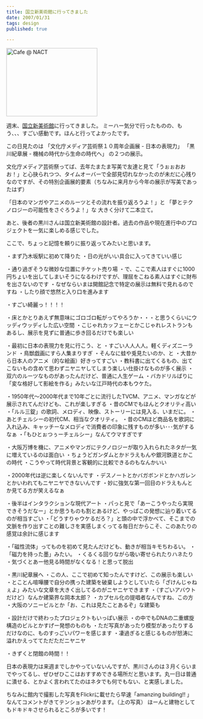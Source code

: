 ```yaml
---
title: 国立新美術館に行ってきました
date: 2007/01/31
tags: design
published: true

---
```


<a href="http://www.flickr.com/photos/katsuma/370974547/" title="Photo Sharing"><img src="http://farm1.static.flickr.com/178/370974547_23f3b8ca24_m.jpg" width="240" height="180" alt="Cafe @ NACT" /></a>

週末、<a href="http://www.nact.jp/">国立新美術館</a>に行ってきました。
ミーハー気分で行ったものの、もう、、、すごい感動です。ほんと行ってよかったです。

この日見たのは
「文化庁メディア芸術祭１０周年企画展 - 日本の表現力」
「黒川紀章展 - 機械の時代から生命の時代へ」
の２つの展示。

文化庁メディア芸術祭ってば、去年たまたま写美で友達と見て「うぉぉおおお！」と心抉られつつ、タイムオーバーで全部見切れなかったのが未だに心残りなのですが、その特別企画展的要素（ちなみに来月から今年の展示が写美であったはず）

「日本のマンガやアニメのルーツとその流れを振り返ろうよ！」と
「夢とテクノロジーの可能性をさぐろうよ！」な
大きく分けて二本立て。

あと、後者の黒川さんは国立新美術館の設計者。過去の作品や現在進行中のプロジェクトを一気に楽しめる感じでした。 

ここで、ちょっと記憶を頼りに振り返ってみたいと思います。 

・まず乃木坂駅に初めて降りた
・日の光がいい具合に入ってきていい感じ


・通り過ぎそうな微妙な位置にチケット売り場
・で、ここで素人はすぐに1000円ちょいを出してしまいそうになるわけですが、理屈をこねる素人はすぐに財布を出さないのです
・なぜならいまは開館記念で特定の展示は無料で見れるのですね
・したり顔で悠然と入り口を進みます


・すごい綺麗っ！！！！


・床とかとりあえず無意味にゴロゴロ転がってやろうか・・・と思うくらいにウッディウッディした広い空間
・こじゃれカッフェーとかこじゃれレストランもあるし、展示を見ずに普通に歩き回るだけでも楽しい


・最初に日本の表現力を見に行こう、と
・すごい人人人人。軽くディズニーランド
・鳥獣戯画にすら人集まりすぎ
・そんなに蛙や兎見たいのか、と
・大昔から日本人のアニメ（的な絵画）好きってすごい
・教科書に出てくるもの、出てこないもの含めて思わずニヤニヤしてしまう楽しい仕掛けなものが多く展示
・双六のルーツなものがあったんだけど、普通に人生ゲーム
・バカドリルばりに「変な格好して影絵を作る」みたいな江戸時代の本もウケた。


・1950年代～2000年代まで10年ごとに流行したTVCM、アニメ、マンガなどが展示されてんだけども、これが楽しすぎる
・昔のCMでもほんとクオリティ高い
・「ルル三錠」の歌詞、メロディ、映像、ストーリーには見入る、いまだに。
・あとチェルシーの初代CM、相当なクオリティ。
・昔のCMほど商品名を歌詞に入れ込み、キャッチーなメロディで消費者の印象に残すものが多い･･･気がするなぁ
・「もひとぉつぅーチェルシー」なんてウマすぎです


・大阪万博を機に、アニメやマンガにテクノロジーが取り入れられたネタが一気に増えているのは面白い
・ちょうどガンダムとかドラえもんや銀河鉄道とかこの時代
・こうやって時代背景と客観的に比較できるのもなんかいい


・2000年代は逆に楽しくないんです
・デスノートとかバガボンドとかハガレンとかいわれてもニヤニヤできないんです
・妙に強気な第一回目のドラえもんとか見てる方が笑えるなぁ


・後半はインタラクションな現代アート
・パっと見で「あーこうやったら実現できそうだなー」とか思うものも割とあるけど、やっぱこの発想に辿り着いてるのが相当すごい
・「どうすりゃウケるだろ？」と頭の中で浮かべて、そこまでの文脈を作り出すことの難しさを実感しまくってる毎日だからこそ、このあたりの感覚は余計に感じます


・「磁性流体」ってものを初めて見たんだけども、動きが相当キモちわるい。
・「磁力を持った墨」みたい。
・くるくる回りながら吸い寄せられたりハネたり
・気づくとあー他見る時間がなくなる！と思って脱出


・黒川紀章展へ
・この人、ここで初めて知ったんですけど、この展示も楽しい
・とことん喧嘩腰で自分の携った建築を破棄しようとしていたら「ざけんじゃねぇよ」みたいな文章を大きく出してるのがニヤニヤできます
・（すごいアバウトだけど）なんか建築界な岡本太郎？
・カプセル化の提唱者なんですね、この方
・大阪のソニービルとか「お、これは見たことあるぞ」な建築も


・設計だけで終わったプロジェクトもいっぱい展示
・の中でもDNAの二重螺旋構造のビルとかすげー発想のものも
・ただ写真があったり模型があったりするだけなのに、ものすっごいパワーを感じます
・凄過ぎると感じるものが怒涛に溢れかえっててただただニヤニヤ


・きずくと閉館の時間！！


日本の表現力は来週までしかやっていないんですが、黒川さんのは３月くらいまでやってるし、ぜひぜひここはおすすめできる場所だと思います。丸一日は普通に潰せる、とかよく言われてたのはネタでも何でもない、と実感しました。


ちなみに館内で撮影した写真をFlickrに載せたら早速「amanzing building!! 」なんてコメントがきてテンションあがります。（上の写真）
ほーんと建物としてもドキドキさせられるところが多いです！
